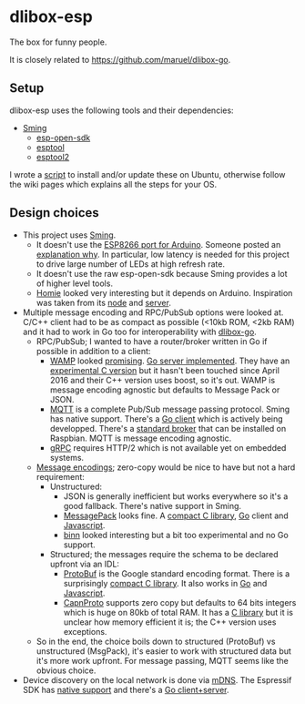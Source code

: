 # dlibox-esp

The box for funny people.

It is closely related to https://github.com/maruel/dlibox-go.


## Setup

dlibox-esp uses the following tools and their dependencies:

- [Sming](https://github.com/SmingHub/Sming)
  - [esp-open-sdk](https://github.com/pfalcon/esp-open-sdk)
  - [esptool](https://github.com/themadinventor/esptool)
  - [esptool2](https://github.com/raburton/esptool2)

I wrote a [script](setup.sh) to install and/or update these on Ubuntu, otherwise
follow the wiki pages which explains all the steps for your OS.


## Design choices

- This project uses [Sming](https://github.com/SmingHub/Sming).
  - It doesn't use the [ESP8266 port for
    Arduino](https://github.com/esp8266/Arduino). Someone posted an [explanation
    why](https://primalcortex.wordpress.com/2015/10/22/esp8266-sming-how-to-start/).
    In particular, low latency is needed for this project to drive large number
    of LEDs at high refresh rate.
  - It doesn't use the raw esp-open-sdk because Sming provides a lot of higher
    level tools.
  - [Homie](https://github.com/marvinroger/homie/) looked very interesting but
    it depends on Arduino. Inspiration was taken from its
    [node](https://github.com/marvinroger/homie-esp8266) and
    [server](https://github.com/marvinroger/homie-server).
- Multiple message encoding and RPC/PubSub options were looked at.  C/C++ client
  had to be as compact as possible (<10kb ROM, <2kb RAM) and it had to work in
  Go too for interoperability with
  [dlibox-go](https://github.com/maruel/dlibox-go).
  - RPC/PubSub; I wanted to have a router/broker written in Go if possible in
    addition to a client:
    - [WAMP](http://wamp-proto.org/) looked
      [promising](http://wamp-proto.org/compared/). [Go server
      implemented](https://github.com/jcelliott/turnpike). They have an
      [experimental C version](https://github.com/crossbario/autobahn-c) but it
      hasn't been touched since April 2016 and their C++ version uses boost, so
      it's out. WAMP is message encoding agnostic but defaults to Message Pack
      or JSON.
    - [MQTT](http://mqtt.org/) is a complete Pub/Sub message passing protocol.
      Sming has native support. There's a [Go
      client](https://github.com/eclipse/paho.mqtt.golang) which is actively
      being developped. There's a [standard broker](http://mosquitto.org/) that
      can be installed on Raspbian. MQTT is message encoding agnostic.
    - [gRPC](https://github.com/grpc/grpc) requires HTTP/2 which is not
      available yet on embedded systems.
  - [Message
    encodings](https://en.wikipedia.org/wiki/Comparison_of_data_serialization_formats);
    zero-copy would be nice to have but not a hard requirement:
    - Unstructured:
      - JSON is generally inefficient but works everywhere so it's a good
        fallback. There's native support in Sming.
      - [MessagePack](http://msgpack.org/) looks fine. A [compact C
        library](https://github.com/camgunz/cmp),
        [Go](https://github.com/ugorji/go/) client and
        [Javascript](http://kawanet.github.io/msgpack-lite/).
      - [binn](https://github.com/liteserver/binn) looked interesting but a bit
        too experimental and no Go support.
    - Structured; the messages require the schema to be declared upfront via an
      IDL:
      - [ProtoBuf](https://developers.google.com/protocol-buffers/) is the
        Google standard encoding format. There is a surprisingly [compact C
        library](https://github.com/nanopb/nanopb). It also works in
        [Go](https://github.com/golang/protobuf) and
        [Javascript](https://github.com/dcodeIO/ProtoBuf.js/).
      - [CapnProto](https://capnproto.org) supports zero copy but defaults to 64
        bits integers which is huge on 80kb of total RAM. It has a [C
        library](https://github.com/opensourcerouting/c-capnproto) but it is
        unclear how memory efficient it is; the C++ version uses exceptions.
  - So in the end, the choice boils down to structured (ProtoBuf) vs
    unstructured (MsgPack), it's easier to work with structured data but it's
    more work upfront. For message passing, MQTT seems like the obvious choice.
- Device discovery on the local network is done via
  [mDNS](https://en.wikipedia.org/wiki/Multicast_DNS). The Espressif SDK
  has [native
  support](https://github.com/SmingHub/Sming/blob/master/samples/UdpServer_mDNS/app/application.cpp)
  and there's a [Go client+server](https://github.com/hashicorp/mdns).
